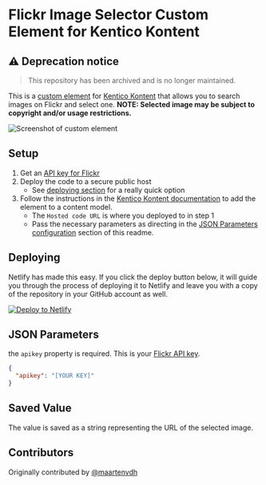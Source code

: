 # Flickr Image Selector Custom Element for Kentico Kontent

## :warning: Deprecation notice
> This repository has been archived and is no longer maintained.

This is a [custom element](https://docs.kontent.ai/tutorials/develop-apps/integrate/integrating-your-own-content-editing-features) for [Kentico Kontent](https://kontent.ai) that allows you to search images on Flickr and select one. **NOTE: Selected image may be subject to copyright and/or usage restrictions.**

![Screenshot of custom element](FlickrImageSelector.gif)

## Setup

1. Get an [API key for Flickr](https://www.flickr.com/services/developer/api/)
1. Deploy the code to a secure public host
    * See [deploying section](#Deploying) for a really quick option
1. Follow the instructions in the [Kentico Kontent documentation](https://docs.kontent.ai/tutorials/develop-apps/integrate/integrating-your-own-content-editing-features#a-3--displaying-a-custom-element-in-kentico-kontent) to add the element to a content model.
    * The `Hosted code URL` is where you deployed to in step 1
    * Pass the necessary parameters as directing in the [JSON Parameters configuration](#json-parameters) section of this readme.

## Deploying

Netlify has made this easy. If you click the deploy button below, it will guide you through the process of deploying it to Netlify and leave you with a copy of the repository in your GitHub account as well.

[![Deploy to Netlify](https://www.netlify.com/img/deploy/button.svg)](https://app.netlify.com/start/deploy?repository=https://github.com/Kentico/kontent-custom-element-flickr-image-selector)

## JSON Parameters

the `apikey` property is required. This is your [Flickr API key](https://www.flickr.com/services/developer/api/).

```Json
{
  "apikey": "[YOUR KEY]"
}
```

## Saved Value

The value is saved as a string representing the URL of the selected image.

## Contributors

Originally contributed by [@maartenvdh](https://github.com/maartenvdh/)
